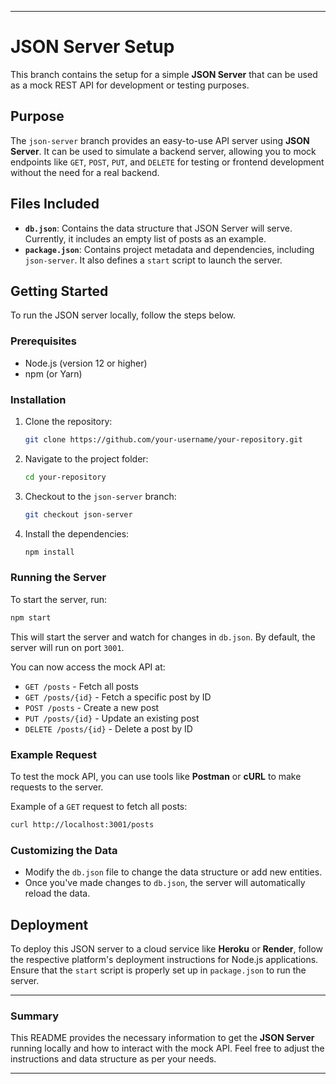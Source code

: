 

---

# JSON Server Setup

This branch contains the setup for a simple **JSON Server** that can be used as a mock REST API for development or testing purposes.

## Purpose

The `json-server` branch provides an easy-to-use API server using **JSON Server**. It can be used to simulate a backend server, allowing you to mock endpoints like `GET`, `POST`, `PUT`, and `DELETE` for testing or frontend development without the need for a real backend.

## Files Included

- **`db.json`**: Contains the data structure that JSON Server will serve. Currently, it includes an empty list of posts as an example.
- **`package.json`**: Contains project metadata and dependencies, including `json-server`. It also defines a `start` script to launch the server.

## Getting Started

To run the JSON server locally, follow the steps below.

### Prerequisites

- Node.js (version 12 or higher)
- npm (or Yarn)

### Installation

1. Clone the repository:
   ```bash
   git clone https://github.com/your-username/your-repository.git
   ```

2. Navigate to the project folder:
   ```bash
   cd your-repository
   ```

3. Checkout to the `json-server` branch:
   ```bash
   git checkout json-server
   ```

4. Install the dependencies:
   ```bash
   npm install
   ```

### Running the Server

To start the server, run:

```bash
npm start
```

This will start the server and watch for changes in `db.json`. By default, the server will run on port `3001`.

You can now access the mock API at:

- `GET /posts` - Fetch all posts
- `GET /posts/{id}` - Fetch a specific post by ID
- `POST /posts` - Create a new post
- `PUT /posts/{id}` - Update an existing post
- `DELETE /posts/{id}` - Delete a post by ID

### Example Request

To test the mock API, you can use tools like **Postman** or **cURL** to make requests to the server.

Example of a `GET` request to fetch all posts:

```bash
curl http://localhost:3001/posts
```

### Customizing the Data

- Modify the `db.json` file to change the data structure or add new entities.
- Once you've made changes to `db.json`, the server will automatically reload the data.

## Deployment

To deploy this JSON server to a cloud service like **Heroku** or **Render**, follow the respective platform's deployment instructions for Node.js applications. Ensure that the `start` script is properly set up in `package.json` to run the server.

---

### **Summary**

This README provides the necessary information to get the **JSON Server** running locally and how to interact with the mock API. Feel free to adjust the instructions and data structure as per your needs.

---
